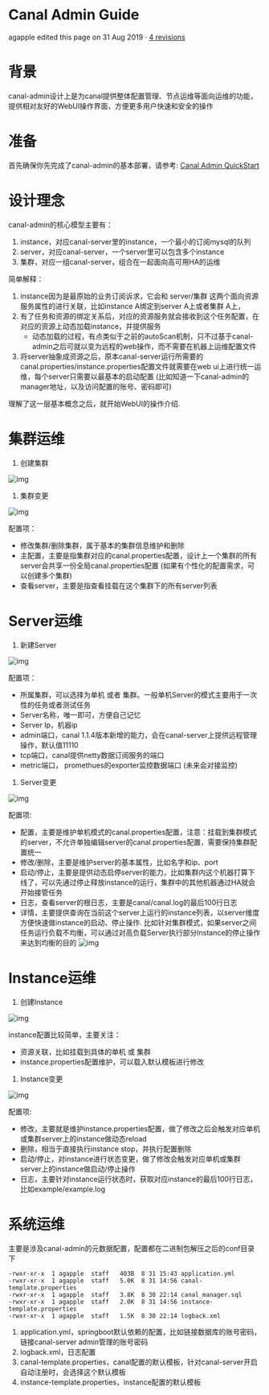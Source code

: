 # Canal Admin Guide

agapple edited this page on 31 Aug 2019 · [4 revisions](https://github.com/alibaba/canal/wiki/Canal-Admin-Guide/_history)

# 背景

canal-admin设计上是为canal提供整体配置管理、节点运维等面向运维的功能，提供相对友好的WebUI操作界面，方便更多用户快速和安全的操作

# 准备

首先确保你先完成了canal-admin的基本部署，请参考: [Canal Admin QuickStart](https://github.com/alibaba/canal/wiki/Canal-Admin-QuickStart)

# 设计理念

canal-admin的核心模型主要有：

1. instance，对应canal-server里的instance，一个最小的订阅mysql的队列
2. server，对应canal-server，一个server里可以包含多个instance
3. 集群，对应一组canal-server，组合在一起面向高可用HA的运维

简单解释：

1. instance因为是最原始的业务订阅诉求，它会和 server/集群 这两个面向资源服务属性的进行关联，比如instance A绑定到server A上或者集群 A上，
2. 有了任务和资源的绑定关系后，对应的资源服务就会接收到这个任务配置，在对应的资源上动态加载instance，并提供服务
   - 动态加载的过程，有点类似于之前的autoScan机制，只不过基于canal-admin之后可就以变为远程的web操作，而不需要在机器上运维配置文件
3. 将server抽象成资源之后，原本canal-server运行所需要的canal.properties/instance.properties配置文件就需要在web ui上进行统一运维，每个server只需要以最基本的启动配置 (比如知道一下canal-admin的manager地址，以及访问配置的账号、密码即可)

理解了这一层基本概念之后，就开始WebUI的操作介绍.

# 集群运维

1. 创建集群

![img](https://camo.githubusercontent.com/2e7ad02a4cb9f73a4c9fccd1df2c13821d221bba5334d28baa1931ae241669c8/687474703a2f2f646c322e69746579652e636f6d2f75706c6f61642f6174746163686d656e742f303133322f323330362f39636666376363372d616261302d336435652d616230362d6261373338386536653064632e706e67)

1. 集群变更

![img](https://camo.githubusercontent.com/95dc425ee241873d54c04e096cf9a2e7cb87ae78714e503e7230c7c569a811f3/687474703a2f2f646c322e69746579652e636f6d2f75706c6f61642f6174746163686d656e742f303133322f323330382f63313539363564382d633966612d333865322d613064312d6135653533393539303365662e706e67)

配置项：

- 修改集群/删除集群，属于基本的集群信息维护和删除
- 主配置，主要是指集群对应的canal.properties配置，设计上一个集群的所有server会共享一份全局canal.properties配置 (如果有个性化的配置需求，可以创建多个集群)
- 查看server，主要是指查看挂载在这个集群下的所有server列表

# Server运维

1. 新建Server

![img](https://camo.githubusercontent.com/b469f47dccc866c9d19c95209da187e3760923a9aa16a2be620649b1a4341246/687474703a2f2f646c322e69746579652e636f6d2f75706c6f61642f6174746163686d656e742f303133322f323331302f63623938383833622d346431392d336339382d396462312d3631313663616133346633632e706e67)

配置项：

- 所属集群，可以选择为单机 或者 集群。一般单机Server的模式主要用于一次性的任务或者测试任务
- Server名称，唯一即可，方便自己记忆
- Server Ip，机器ip
- admin端口，canal 1.1.4版本新增的能力，会在canal-server上提供远程管理操作，默认值11110
- tcp端口，canal提供netty数据订阅服务的端口
- metric端口， promethues的exporter监控数据端口 (未来会对接监控)

1. Server变更

![img](https://camo.githubusercontent.com/9708fbec10496a7a8b21cffff8889d6210b7026b223f0cbf83b5d13a5fcfb3e0/687474703a2f2f646c322e69746579652e636f6d2f75706c6f61642f6174746163686d656e742f303133322f323331322f34376566343932312d633736612d333536342d383065372d6462666636623962333934322e706e67)

配置项:

- 配置，主要是维护单机模式的canal.properties配置，注意：挂载到集群模式的server，不允许单独编辑server的canal.properties配置，需要保持集群配置统一
- 修改/删除，主要是维护server的基本属性，比如名字和ip、port
- 启动/停止，主要是提供动态启停server的能力，比如集群内这个机器打算下线了，可以先通过停止释放instance的运行，集群中的其他机器通过HA就会开始接管任务
- 日志，查看server的根日志，主要是canal/canal.log的最后100行日志
- 详情，主要提供查询在当前这个server上运行的instance列表，以server维度方便快速做instance的启动、停止操作. 比如针对集群模式，如果server之间任务运行负载不均衡，可以通过对高负载Server执行部分Instance的停止操作来达到均衡的目的 ![img](https://camo.githubusercontent.com/e847d1d92aebb4b1e2a128ff59e0b8f628968b273bbafe331e66c62858dbfffd/687474703a2f2f646c322e69746579652e636f6d2f75706c6f61642f6174746163686d656e742f303133322f323331342f65656636633663642d646636312d333863322d623839662d6563646665346330306266372e706e67)

# Instance运维

1. 创建Instance

![img](https://camo.githubusercontent.com/e5f1b9f031e7791f3de816ddf6bbbf75d6caf7f2132bbafd2e79a52907c0fc81/687474703a2f2f646c322e69746579652e636f6d2f75706c6f61642f6174746163686d656e742f303133322f323331362f37663066646562622d616563372d333036622d383635372d3636353766653134326531622e706e67)

instance配置比较简单，主要关注：

- 资源关联，比如挂载到具体的单机 或 集群
- instance.properties配置维护，可以载入默认模板进行修改

1. Instance变更

![img](https://camo.githubusercontent.com/626b23a038986a83fac0765fc2d15229b031b9770b84a1d367879b7ff20c4fd9/687474703a2f2f646c322e69746579652e636f6d2f75706c6f61642f6174746163686d656e742f303133322f323331382f61306566393430662d663739382d333233332d393831342d6661316337616539313236662e706e67)

配置项:

- 修改，主要就是维护instance.properties配置，做了修改之后会触发对应单机或集群server上的instance做动态reload
- 删除，相当于直接执行instance stop，并执行配置删除
- 启动/停止，对instance进行状态变更，做了修改会触发对应单机或集群server上的instance做启动/停止操作
- 日志，主要针对instance运行状态时，获取对应instance的最后100行日志，比如example/example.log

# 系统运维

主要是涉及canal-admin的元数据配置，配置都在二进制包解压之后的conf目录下

```
-rwxr-xr-x  1 agapple  staff   403B  8 31 15:43 application.yml
-rwxr-xr-x  1 agapple  staff   5.0K  8 31 14:56 canal-template.properties
-rwxr-xr-x  1 agapple  staff   3.8K  8 30 22:14 canal_manager.sql
-rwxr-xr-x  1 agapple  staff   2.0K  8 31 14:56 instance-template.properties
-rwxr-xr-x  1 agapple  staff   1.5K  8 30 22:14 logback.xml
```

1. application.yml，springboot默认依赖的配置，比如链接数据库的账号密码，链接canal-server admin管理的账号密码
2. logback.xml，日志配置
3. canal-template.properties，canal配置的默认模板，针对canal-server开启自动注册时，会选择这个默认模板
4. instance-template.properties，instance配置的默认模板